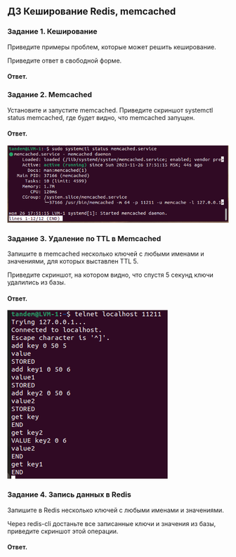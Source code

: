 ## ДЗ Кеширование Redis, memcached

### Задание 1. Кеширование
Приведите примеры проблем, которые может решить кеширование.

Приведите ответ в свободной форме.

#### Ответ.



### Задание 2. Memcached
Установите и запустите memcached.
Приведите скриншот systemctl status memcached, где будет видно, что memcached запущен.

#### Ответ.
![Скриншот 1](https://github.com/MalovAleksey/DZ/blob/main/Memcached-1.png)

### Задание 3. Удаление по TTL в Memcached
Запишите в memcached несколько ключей с любыми именами и значениями, для которых выставлен TTL 5.

Приведите скриншот, на котором видно, что спустя 5 секунд ключи удалились из базы.

#### Ответ.

![Скриншот 2](https://github.com/MalovAleksey/DZ/blob/main/Memcached-2.png)

### Задание 4. Запись данных в Redis
Запишите в Redis несколько ключей с любыми именами и значениями.

Через redis-cli достаньте все записанные ключи и значения из базы, приведите скриншот этой операции.

#### Ответ.
